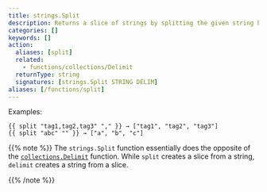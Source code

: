 ```yaml
---
title: strings.Split
description: Returns a slice of strings by splitting the given string by a delimiter.
categories: []
keywords: []
action:
  aliases: [split]
  related:
    - functions/collections/Delimit
  returnType: string
  signatures: [strings.Split STRING DELIM]
aliases: [/functions/split]
---
```


Examples:

```go-html-template
{{ split "tag1,tag2,tag3" "," }} → ["tag1", "tag2", "tag3"]
{{ split "abc" "" }} → ["a", "b", "c"]
```

{{% note %}}
The `strings.Split` function essentially does the opposite of the [`collections.Delimit`] function. While `split` creates a slice from a string, `delimit` creates a string from a slice.

[`collections.Delimit`]: /functions/collections/delimit
{{% /note %}}
